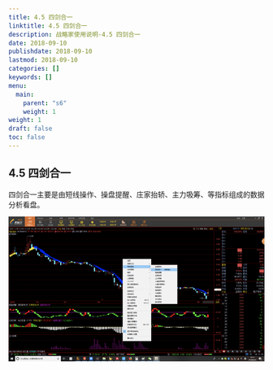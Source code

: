 ```yaml
---
title: 4.5 四剑合一
linktitle: 4.5 四剑合一
description: 战略家使用说明-4.5 四剑合一
date: 2018-09-10
publishdate: 2018-09-10
lastmod: 2018-09-10
categories: []
keywords: []
menu:
  main:
    parent: "s6"
    weight: 1
weight: 1
draft: false
toc: false
---
```


## 4.5 四剑合一

四剑合一主要是由短线操作、操盘提醒、庄家抬轿、主力吸筹、等指标组成的数据	分析看盘。

![](/assets/hld_4in1.png)

